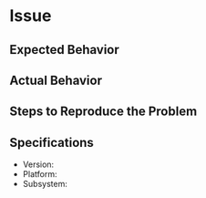 # Issue

## Expected Behavior

## Actual Behavior

## Steps to Reproduce the Problem

<!-- List here how to reproduce the issue -->
## Specifications

- Version:
- Platform:
- Subsystem:

